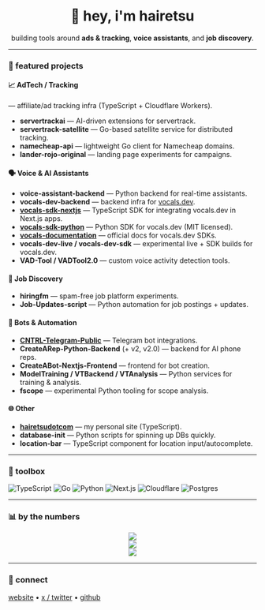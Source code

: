 <h1 align="center">👋 hey, i'm hairetsu</h1>
<p align="center">
  building tools around <b>ads & tracking</b>, <b>voice assistants</b>, and <b>job discovery</b>.
</p>

---

### 🚀 featured projects

#### 📈 AdTech / Tracking
— affiliate/ad tracking infra (TypeScript + Cloudflare Workers).  
- **servertrackai** — AI-driven extensions for servertrack.  
- **servertrack-satellite** — Go-based satellite service for distributed tracking.  
- **namecheap-api** — lightweight Go client for Namecheap domains.  
- **lander-rojo-original** — landing page experiments for campaigns.

#### 🗣️ Voice & AI Assistants
- **voice-assistant-backend** — Python backend for real-time assistants.  
- **vocals-dev-backend** — backend infra for [vocals.dev](https://vocals.dev).  
- **[vocals-sdk-nextjs](https://github.com/hairetsucodes/vocals-sdk-nextjs)** — TypeScript SDK for integrating vocals.dev in Next.js apps.  
- **[vocals-sdk-python](https://github.com/hairetsucodes/vocals-sdk-python)** — Python SDK for vocals.dev (MIT licensed).  
- **[vocals-documentation](https://github.com/hairetsucodes/vocals-documentation)** — official docs for vocals.dev SDKs.  
- **vocals-dev-live / vocals-dev-sdk** — experimental live + SDK builds for vocals.dev.  
- **VAD-Tool / VADTool2.0** — custom voice activity detection tools.

#### 💼 Job Discovery
- **hiringfm** — spam-free job platform experiments.  
- **Job-Updates-script** — Python automation for job postings + updates.  

#### 🤖 Bots & Automation
- **[CNTRL-Telegram-Public](https://github.com/hairetsucodes/CNTRL-Telegram-Public)** — Telegram bot integrations.  
- **CreateARep-Python-Backend** (+ v2, v2.0) — backend for AI phone reps.  
- **CreateABot-Nextjs-Frontend** — frontend for bot creation.  
- **ModelTraining / VTBackend / VTAnalysis** — Python services for training & analysis.  
- **fscope** — experimental Python tooling for scope analysis.  

#### 🌐 Other
- **[hairetsudotcom](https://github.com/hairetsucodes/hairetsudotcom)** — my personal site (TypeScript).  
- **database-init** — Python scripts for spinning up DBs quickly.  
- **location-bar** — TypeScript component for location input/autocomplete.

---

### 🧰 toolbox

![TypeScript](https://img.shields.io/badge/-TypeScript-3178C6?logo=typescript&logoColor=white)
![Go](https://img.shields.io/badge/-Go-00ADD8?logo=go&logoColor=white)
![Python](https://img.shields.io/badge/-Python-3776AB?logo=python&logoColor=white)
![Next.js](https://img.shields.io/badge/-Next.js-000000?logo=next.js&logoColor=white)
![Cloudflare](https://img.shields.io/badge/-Cloudflare-F38020?logo=cloudflare&logoColor=white)
![Postgres](https://img.shields.io/badge/-Postgres-4169E1?logo=postgresql&logoColor=white)

---

### 📊 by the numbers

<p align="center">
  <img src="https://github-readme-stats.vercel.app/api?username=hairetsucodes&show_icons=true&hide_title=true&rank_icon=github&theme=tokyonight" />
  <br/>
  <img src="https://github-readme-streak-stats.herokuapp.com?user=hairetsucodes&theme=tokyonight" />
  <br/>
  <img src="https://github-readme-stats.vercel.app/api/top-langs/?username=hairetsucodes&layout=compact&theme=tokyonight" />
</p>

---

### 🤙 connect

[website](https://your.site) • [x / twitter](https://twitter.com/yourhandle) • [github](https://github.com/hairetsucodes)

